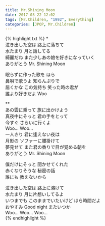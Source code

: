 ```yaml
---
title: Mr.Shining Moon
date: 2017-03-22 12:02
tags: [Mr.Children, "1992", Everything]
categories: [JPOP, Mr.Children]
---
```


{% highlight txt %}
*  
泣き出した空は 路上に落ちて  
水たまり 月と話してる  
綺麗だね また少しあの娘を好きになっていく  
ありがとう Mr. Shining Moon  

眠らずに作った歌を ほら  
鼻唄で歌うよ 知らんぷりで  
届くかな この気持ち 笑った時の君が  
誰より好きだよ Woo  


**  
あの雲に乗って 旅に出かけよう  
真夜中にそっと 君の手をとって  
今すぐ さらいに行くよ  
Woo… Woo…  
一人きり 君に逢えない夜は  
月影の ソファーに腰掛けて  
夢見せて また君の香りで目が覚める朝を  
ありがとう Mr. Shining Moon  

僕だけにそっと 聞かせてくれた  
赤くなりそうな 秘密の話  
誰にも 教えないから  

泣き出した空は 路上に溶けて  
水たまり 月に片想いしてるよ  
いつまでも このままでいたいけど ほら時間だよ  
おやすみ Good night またいつか  
Woo… Woo… Woo…  
{% endhighlight %}
